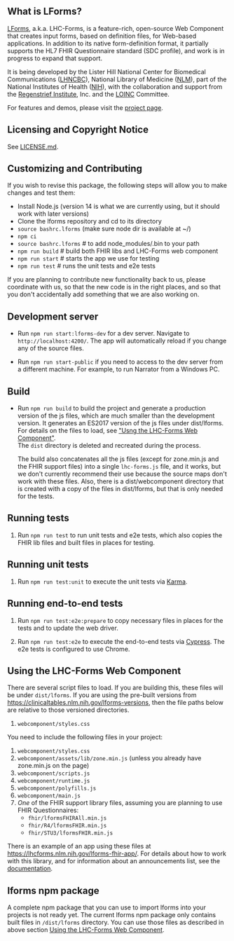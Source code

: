 ## What is LForms?

[LForms](http://lhncbc.github.io/lforms/), a.k.a. LHC-Forms, is a feature-rich,
open-source Web Component that creates input forms, based on definition files, for
Web-based applications. In addition to its native form-definition format, it
partially supports the HL7 FHIR Questionnaire standard (SDC profile), and work
is in progress to expand that support.

It is being developed by the Lister Hill National Center for Biomedical
Communications ([LHNCBC](https://lhncbc.nlm.nih.gov)), National Library of
Medicine ([NLM](https://www.nlm.nih.gov)), part of the National Institutes of
Health ([NIH](https://www.nih.gov)), with the collaboration and support from the
[Regenstrief Institute](https://www.regenstrief.org/), Inc. and the
[LOINC](https://loinc.org/) Committee.

For features and demos, please visit the [project
page](http://lhncbc.github.io/lforms/).

## Licensing and Copyright Notice
See [LICENSE.md](LICENSE.md).

## Customizing and Contributing
If you wish to revise this package, the following steps will allow you to make
changes and test them:

* Install Node.js (version 14 is what we are currently using, but it should work with later versions)
* Clone the lforms repository and cd to its directory
* `source bashrc.lforms` (make sure node dir is available at ~/)    
* `npm ci`
* `source bashrc.lforms` # to add node_modules/.bin to your path
* `npm run build` # build both FHIR libs and LHC-Forms web component
* `npm run start` # starts the app we use for testing
* `npm run test` # runs the unit tests and e2e tests

If you are planning to contribute new functionality back to us, please
coordinate with us, so that the new code is in the right places, and so that
you don't accidentally add something that we are also working on.

## Development server

* Run `npm run start:lforms-dev` for a dev server. Navigate to `http://localhost:4200/`. 
   The app will automatically reload if you change any of the source files.

* Run `npm run start-public` if you need to access to the dev server from a different machine. 
   For example, to run Narrator from a Windows PC.

## Build

* Run `npm run build` to build the project and generate a production version of
  the js files, which are much smaller than the development version. It
  generates an ES2017 version of the js files under dist/lforms. For details on 
  the files to load, see ["Usng the LHC-Forms Web Component"](#using).  
  The `dist` directory is deleted and recreated during the process. 
  
  The build also concatenates all the js files (except for zone.min.js and the
  FHIR support files) into a single `lhc-forms.js` file, and it works, 
  but we don't currently recommend their use because the
  source maps don't work with these files.  Also, there is a dist/webcomponent
  directory that is created with a copy of the files in dist/lforms, but that
  is only needed for the tests.

## Running tests
1. Run `npm run test` to run unit tests and e2e tests, which also copies the FHIR lib files 
   and built files in places for testing.

## Running unit tests

1. Run `npm run test:unit` to execute the unit tests via [Karma](https://karma-runner.github.io).

## Running end-to-end tests

1. Run `npm run test:e2e:prepare` to copy necessary files in places for the tests and to update the web driver.

1. Run `npm run test:e2e` to execute the end-to-end tests via [Cypress](https://www.cypress.io/). 
   The e2e tests is configured to use Chrome. 

## <a id="using">Using the LHC-Forms Web Component</a>
There are several script files to load.  If you are building this, these files will be
under `dist/lforms`.  If you are using the pre-built versions from
https://clinicaltables.nlm.nih.gov/lforms-versions, then the file paths below
are relative to those versioned directories.
1. `webcomponent/styles.css`

You need to include the following files in your project: 
1. `webcomponent/styles.css`
2. `webcomponent/assets/lib/zone.min.js` (unless you already have zone.min.js on the page)
3. `webcomponent/scripts.js`
4. `webcomponent/runtime.js`
5. `webcomponent/polyfills.js`
6. `webcomponent/main.js`
7. *One* of the FHIR support library files, assuming you are planning to use
   FHIR Questionnaires:
   * `fhir/lformsFHIRAll.min.js`
   * `fhir/R4/lformsFHIR.min.js`
   * `fhir/STU3/lformsFHIR.min.js`

There is an example of an app using these files at
https://lhcforms.nlm.nih.gov/lforms-fhir-app/.
For details about how to work with this library, and for information about an
announcements list, see the [documentation](https://lhncbc.github.io/lforms/).

## <a id="npm-package">lforms npm package</a>
A complete npm package that you can use to import lforms into your projects is not ready yet.
The current lforms npm package only contains built files in `/dist/lforms` directory. You can use those files as described in above section [Using the LHC-Forms Web Component](#using).